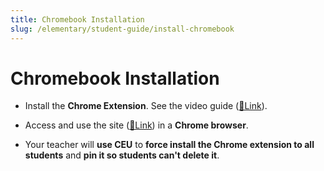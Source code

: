 ```yaml
---
title: Chromebook Installation
slug: /elementary/student-guide/install-chromebook
---
```


# Chromebook Installation

- Install the **Chrome Extension**. See the video guide ([🔗Link](https://focuspang.com/_dn_.html#Google)).

- Access and use the site ([🔗Link](https://student.focuspang.com)) in a **Chrome browser**.

- Your teacher will **use CEU** to **force install the Chrome extension to all students** and **pin it so students can't delete it**.
